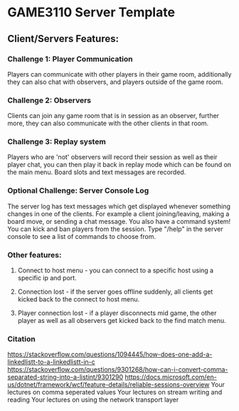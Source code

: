 # GAME3110 Server Template
## Client/Servers Features:
### Challenge 1: Player Communication
Players can communicate with other players in their game room, additionally they can also chat with observers, and players outside of the game room.
### Challenge 2: Observers
Clients can join any game room that is in session as an observer, further more, they can also communicate with the other clients in that room.
### Challenge 3: Replay system
Players who are 'not' observers will record their session as well as their player chat, you can then play it back in replay mode which can be found on the main menu. Board slots and text messages are recorded.
### Optional Challenge: Server Console Log
The server log has text messages which get displayed whenever something changes in one of the clients. For example a client joining/leaving, making a board move, or sending a chat message. You also have a command system! You can kick and ban players from the session. Type "/help" in the server console to see a list of commands to choose from.
### Other features:
1. Connect to host menu - you can connect to a specific host using a specific ip and port.

2. Connection lost - if the server goes offline suddenly, all clients get kicked back to the connect to host menu.

3. Player connection lost - if a player disconnects mid game, the other player as well as all observers get kicked back to the find match menu.

### Citation
https://stackoverflow.com/questions/1094445/how-does-one-add-a-linkedlistt-to-a-linkedlistt-in-c
https://stackoverflow.com/questions/9301268/how-can-i-convert-comma-separated-string-into-a-listint/9301290
https://docs.microsoft.com/en-us/dotnet/framework/wcf/feature-details/reliable-sessions-overview
Your lectures on comma seperated values
Your lectures on stream writing and reading
Your lectures on using the network transport layer